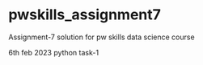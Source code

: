 # pwskills_assignment7
Assignment-7 solution for pw skills data science course

6th feb 2023 python task-1
